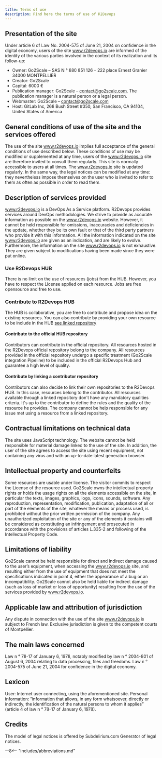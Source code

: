 ```yaml
---
title: Terms of use
description: Find here the terms of use of R2Devops
---
```



## Presentation of the site

Under article 6 of Law No. 2004-575 of June 21, 2004 on confidence in the digital economy, users of the site www.r2devops.io are informed of the identity of the various parties involved in the context of its realization and its follow-up:

  - Owner: Go2Scale – SAS N ° 880 851 126 – 222 place Ernest Granier 34000 MONTPELLIER
  - Creator: Go2Scale
  - Capital: 6000 €
  - Publication manager: Go2Scale – contact@go2scale.com. The publication manager is a natural person or a legal person.
  - Webmaster: Go2Scale – contact@go2scale.com
  - Host: GitLab Inc, 268 Bush Street #350, San Francisco, CA 94104, United States of America

## General conditions of use of the site and the services offered
The use of the site www.r2devops.io implies full acceptance of the general conditions of use described below. These conditions of use may be modified or supplemented at any time, users of the www.r2devops.io site are therefore invited to consult them regularly.
This site is normally accessible to users at all times.
The www.r2devops.io site is updated regularly. In the same way, the legal notices can be modified at any time: they nevertheless impose themselves on the user who is invited to refer to them as often as possible in order to read them.

## Description of services provided

www.r2devops.io is a DevOps As a Service platform.
R2Devops provides services around DevOps methodologies.
We strive to provide as accurate information as possible on the www.r2devops.io website. However, it cannot be held responsible for omissions, inaccuracies and deficiencies in the update, whether they be its own fault or that of the third party partners who provide it with this information.
All the information indicated on the site www.r2devops.io are given as an indication, and are likely to evolve. Furthermore, the information on the site www.r2devops.io is not exhaustive. They are given subject to modifications having been made since they were put online.

### Use R2Devops HUB
There is no limit on the use of resources (jobs) from the HUB. However, you have to respect the License applied on each resource.
Jobs are free opensource and free to use.

### Contribute to R2Devops HUB
The HUB is collaborative, you are free to contribute and propose idea on the existing resources.
You can also contribute by providing your own resource to be include in the HUB [see linked repository](#contribute-by-linking-a-contributor-repository-hub)

#### Contribute to the official HUB repository
Contributors can contribute in the official repository.
All resources hosted in the R2Devops official repository belong to the company.
All resources provided in the official repository undergo a specific treatment (Go2Scale integration Pipeline) to be included in the official R2Devops Hub and guarantee a high level of quality.

#### Contribute by linking a contributor repository
Contributors can also decide to link their own repositories to the R2Devops HUB.
In this case, resources belong to the contributor.
All resources available through a linked repository don't have any mandatory qualities criteria.
It's up to the contributor to define the rules and the quality of the resource he provides.
The company cannot be help responsible for any issue met using a resource from a linked repository.

## Contractual limitations on technical data
The site uses JavaScript technology.
The website cannot be held responsible for material damage linked to the use of the site. In addition, the user of the site agrees to access the site using recent equipment, not containing any virus and with an up-to-date latest generation browser.

## Intellectual property and counterfeits
Some resources are usable under license. The visitor commits to respect the License of the resource used.
Go2Scale owns the intellectual property rights or holds the usage rights on all the elements accessible on the site, in particular the texts, images, graphics, logo, icons, sounds, software.
Any reproduction, representation, modification, publication, adaptation of all or part of the elements of the site, whatever the means or process used, is prohibited without the prior written permission of the company.
Any unauthorized exploitation of the site or any of the elements it contains will be considered as constituting an infringement and prosecuted in accordance with the provisions of articles L.335-2 and following of the Intellectual Property Code.

## Limitations of liability
Go2Scale cannot be held responsible for direct and indirect damage caused to the user’s equipment, when accessing the www.r2devops.io site, and resulting either from the use of equipment that does not meet the specifications indicated in point 4, either the appearance of a bug or an incompatibility.
Go2Scale cannot also be held liable for indirect damage (such as loss of market or loss of opportunity) resulting from the use of the services provided by www.r2devops.io.

## Applicable law and attribution of jurisdiction
Any dispute in connection with the use of the site www.r2devops.io is subject to French law. Exclusive jurisdiction is given to the competent courts of Montpellier.

## The main laws concerned
Law n ° 78-17 of January 6, 1978, notably modified by law n ° 2004-801 of August 6, 2004 relating to data processing, files and freedoms.
Law n ° 2004-575 of June 21, 2004 for confidence in the digital economy.

## Lexicon
User: Internet user connecting, using the aforementioned site.
Personal information: “information that allows, in any form whatsoever, directly or indirectly, the identification of the natural persons to whom it applies” (article 4 of law n ° 78-17 of January 6, 1978).

## Credits
The model of legal notices is offered by Subdelirium.com Generator of legal notices.     


--8<-- "includes/abbreviations.md"
